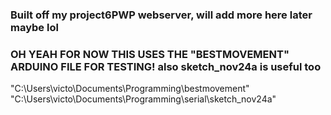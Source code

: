 ### Built off my project6PWP webserver, will add more here later maybe lol

### OH YEAH FOR NOW THIS USES THE "BESTMOVEMENT" ARDUINO FILE FOR TESTING! also sketch_nov24a is useful too
"C:\Users\victo\Documents\Programming\bestmovement"
"C:\Users\victo\Documents\Programming\serial\sketch_nov24a"